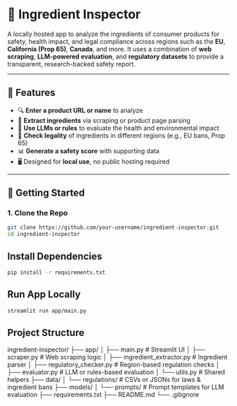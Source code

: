 # 🧪 Ingredient Inspector

A locally hosted app to analyze the ingredients of consumer products for safety, health impact, and legal compliance across regions such as the **EU**, **California (Prop 65)**, **Canada**, and more. It uses a combination of **web scraping**, **LLM-powered evaluation**, and **regulatory datasets** to provide a transparent, research-backed safety report.

---

## 🌟 Features

- 🔍 **Enter a product URL or name** to analyze
- 🧬 **Extract ingredients** via scraping or product page parsing
- 🧠 **Use LLMs or rules** to evaluate the health and environmental impact
- 📜 **Check legality** of ingredients in different regions (e.g., EU bans, Prop 65)
- 📊 **Generate a safety score** with supporting data
- 🖥️ Designed for **local use**, no public hosting required

---

## 🚀 Getting Started

### 1. Clone the Repo

```bash
git clone https://github.com/your-username/ingredient-inspector.git
cd ingredient-inspector
```

## Install Dependencies
```bash
pip install -r requirements.txt
```

## Run App Locally
```bash
streamlit run app/main.py
```

## Project Structure
ingredient-inspector/
├── app/
│   ├── main.py              # Streamlit UI
│   ├── scraper.py           # Web scraping logic
│   ├── ingredient_extractor.py  # Ingredient parser
│   ├── regulatory_checker.py    # Region-based regulation checks
│   ├── evaluator.py         # LLM or rules-based evaluation
│   └── utils.py             # Shared helpers
├── data/
│   └── regulations/         # CSVs or JSONs for laws & ingredient bans
├── models/
│   └── prompts/             # Prompt templates for LLM evaluation
├── requirements.txt
├── README.md
└── .gitignore




